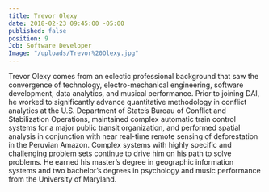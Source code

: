 ```yaml
---
title: Trevor Olexy
date: 2018-02-23 09:45:00 -05:00
published: false
position: 9
Job: Software Developer
Image: "/uploads/Trevor%20Olexy.jpg"
---
```


Trevor Olexy comes from an eclectic professional background that saw the convergence of technology, electro-mechanical engineering, software development, data analytics, and musical performance. Prior to joining DAI, he worked to significantly advance quantitative methodology in conflict analytics at the U.S. Department of State’s Bureau of Conflict and Stabilization Operations, maintained complex automatic train control systems for a major public transit organization, and performed spatial analysis in conjunction with near real-time remote sensing of deforestation in the Peruvian Amazon. Complex systems with highly specific and challenging problem sets continue to drive him on his path to solve problems. He earned his master’s degree in geographic information systems and two bachelor’s degrees in psychology and music performance from the University of Maryland.
